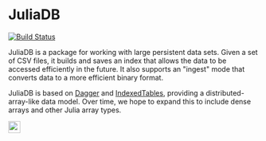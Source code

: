 # JuliaDB

[![Build Status](https://travis-ci.org/JuliaComputing/JuliaDB.jl.svg?branch=master)](https://travis-ci.org/JuliaComputing/JuliaDB.jl)

JuliaDB is a package for working with large persistent data sets.
Given a set of CSV files, it builds and saves an index that allows the data to be accessed
efficiently in the future.
It also supports an "ingest" mode that converts data to a more efficient binary format.

JuliaDB is based on [Dagger](https://github.com/JuliaParallel/Dagger.jl) and
[IndexedTables](https://github.com/JuliaComputing/IndexedTables.jl), providing a distributed-array-like
data model.
Over time, we hope to expand this to include dense arrays and other Julia array types.

<a href="http://juliadb.org"><img src="https://img.shields.io/badge/%20%F0%9F%93%96%20-Read%20the%20Documentation%20%C2%BB-ff69b4.svg?style-plastic" height="24" width="auto"></a>
